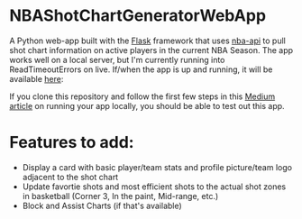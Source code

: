 # NBAShotChartGeneratorWebApp

A Python web-app built with the [Flask](https://flask.palletsprojects.com/en/1.1.x/) framework that uses [nba-api](https://github.com/swar/nba_api) to pull shot chart information on active players in the current NBA Season.
The app works well on a local server, but I'm currently running into ReadTimeoutErrors on live. If/when the app is up and running, it will be available [here](https://nba-shot-chart-generator.herokuapp.com/):


If you clone this repository and follow the first few steps in this [Medium article](https://medium.com/free-code-camp/how-to-build-a-web-app-using-pythons-flask-and-google-app-engine-52b1bb82b221) on running your app locally, you should be able to test out this app.

# Features to add:
- Display a card with basic player/team stats and profile picture/team logo adjacent to the shot chart
- Update favortie shots and most efficient shots to the actual shot zones in basketball (Corner 3, In the paint, Mid-range, etc.)
- Block and Assist Charts (if that's available)
